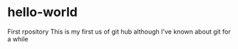 # hello-world
First rpository
This is my first us of git hub although I've known about git for a while
